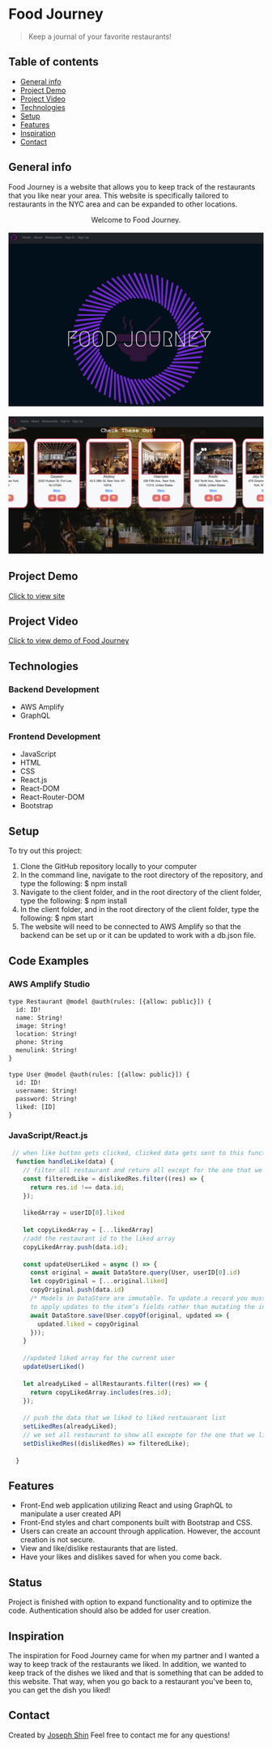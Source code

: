 # Food Journey
> Keep a journal of your favorite restaurants! 

## Table of contents
* [General info](#general-info)
* [Project Demo](#project-demo)
* [Project Video](#project-video)
* [Technologies](#technologies)
* [Setup](#setup)
* [Features](#features)
* [Inspiration](#inspiration)
* [Contact](#contact)

## General info
Food Journey is a website that allows you to keep track of the restaurants that you like near your area. This website is specifically tailored to restaurants in the NYC area and can be expanded to other locations. 

<div align="center">Welcome to Food Journey. </div>
<br/>
<div align="center">
<kbd>
<img src="./FJ_Title.png">
</kbd>
</div>

<br/>
<div align="center">
<kbd>
<img src="./FJ_restaurants.png">
</kbd>
</div>

## Project Demo 
[Click to view site](https://main.d1ghkzohvm8pvi.amplifyapp.com/)

## Project Video
[Click to view demo of Food Journey](https://www.loom.com/share/3727ffeece824b7696cb8c036b1316e5)

## Technologies

### Backend Development 
* AWS Amplify
* GraphQL
### Frontend Development 
* JavaScript
* HTML
* CSS
* React.js
* React-DOM
* React-Router-DOM
* Bootstrap

## Setup
To try out this project: 
1. Clone the GitHub repository locally to your computer
1. In the command line, navigate to the root directory of the repository, and type the following: 
  $ npm install 
1. Navigate to the client folder, and in the root directory of the client folder, type the following: 
  $ npm install 
1. In the client folder, and in the root directory of the client folder, type the following: 
  $ npm start
1. The website will need to be connected to AWS Amplify so that the backend can be set up or it can be updated to work with a db.json file.


## Code Examples
### AWS Amplify Studio
```AWS Amplify
type Restaurant @model @auth(rules: [{allow: public}]) {
  id: ID!
  name: String!
  image: String!
  location: String!
  phone: String
  menulink: String!
}

type User @model @auth(rules: [{allow: public}]) {
  id: ID!
  username: String!
  password: String!
  liked: [ID]
}
```

### JavaScript/React.js 
```React.js
 // when like button gets clicked, clicked data gets sent to this function
  function handleLike(data) {
    // filter all restaurant and return all except for the one that we liked
    const filteredLike = dislikedRes.filter((res) => {
      return res.id !== data.id;
    });

    likedArray = userID[0].liked

    let copyLikedArray = [...likedArray]
    //add the restaurant id to the liked array
    copyLikedArray.push(data.id);

    const updateUserLiked = async () => {
      const original = await DataStore.query(User, userID[0].id)
      let copyOriginal = [...original.liked]
      copyOriginal.push(data.id)
      /* Models in DataStore are immutable. To update a record you must use the copyOf function
      to apply updates to the item’s fields rather than mutating the instance directly */
      await DataStore.save(User.copyOf(original, updated => {
        updated.liked = copyOriginal
      }));
    }

    //updated liked array for the current user
    updateUserLiked()

    let alreadyLiked = allRestaurants.filter((res) => {
      return copyLikedArray.includes(res.id);
    });

    // push the data that we liked to liked restauarant list
    setLikedRes(alreadyLiked);
    // we set all restaurant to show all excepte for the one that we like
    setDislikedRes((dislikedRes) => filteredLike);

  }
```

## Features
* Front-End web application utilizing React and using GraphQL to manipulate a user created API
* Front-End styles and chart components built with Bootstrap and CSS. 
* Users can create an account through application. However, the account creation is not secure. 
* View and like/dislike restaurants that are listed.
* Have your likes and dislikes saved for when you come back.

## Status
Project is finished with option to expand functionality and to optimize the code. Authentication should also be added for user creation.

## Inspiration
The inspiration for Food Journey came for when my partner and I wanted a way to keep track of the restaurants we liked. In addition, we wanted to keep track of the dishes we liked and that is something that can be added to this website. That way, when you go back to a restaurant you've been to, you can get the dish you liked!

## Contact
Created by [Joseph Shin](https://www.linkedin.com/in/joseph-sw-shin/) 
Feel free to contact me for any questions! 
